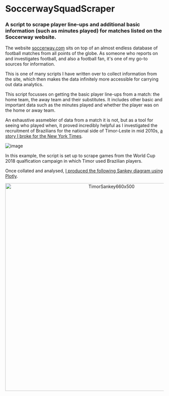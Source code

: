 # SoccerwaySquadScraper
### A script to scrape player line-ups and additional basic information (such as minutes played) for matches listed on the Soccerway website. 


The website <a href="https://int.soccerway.com/" target="_blank">soccerway.com</a> sits on top of an almost endless database of football matches from all points of the globe. As someone who reports on and investigates football, and also a football fan, it's one of my go-to sources for information.

This is one of many scripts I have written over to collect information from the site, which then makes the data infinitely more accessible for carrying out data analytics.

This script focusses on getting the basic player line-ups from a match: the home team, the away team and their substitutes. It includes other basic and important data such as the minutes played and whether the player was on the home or away team. 

An exhaustive assmebler of data from a match it is not, but as a tool for seeing who played when, it proved incredibly helpful as I investigated the recruitment of Brazilians for the national side of Timor-Leste in mid 2010s, <a href="https://www.nytimes.com/2015/10/02/sports/soccer/how-did-east-timor-soccer-improve-so-much-brazilians.html" target="_blank">a story I broke for the New York Times</a>. 

![image](https://user-images.githubusercontent.com/69304112/154632941-3e49af72-95c8-4417-8877-6c85d96f9c68.png)

In this example, the script is set up to scrape games from the World Cup 2018 qualfication campaign in which Timor used Brazilian players.

Once collated and analysed,  <a href="https://plotly.com/~constituentanalytics/77/" target="_blank">I produced the following Sankey diagram using Plotly</a>.

 <div>
      <a href="https://plotly.com/~constituentanalytics/77/" target="_blank" title="TimorSankey660x500" style="display: block; text-align: center;">
       <img src="https://plotly.com/~constituentanalytics/77.png" alt="TimorSankey660x500" style="max-width: 100%;width: 660px;"  width="660" onerror="this.onerror=null;this.src='https://plotly.com/404.png';" />
  </a>
    <script data-plotly="constituentanalytics:77" src="https://plotly.com/embed.js" async></script>  
 </div>

